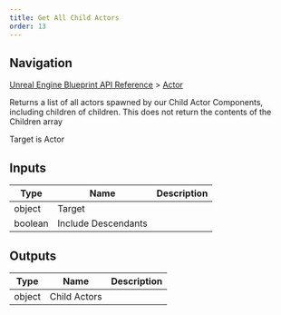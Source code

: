 ```yaml
---
title: Get All Child Actors
order: 13
---
```

## Navigation

[Unreal Engine Blueprint API Reference](https://dev.epicgames.com/documentation/en-us/unreal-engine/BlueprintAPI) > [Actor](https://dev.epicgames.com/documentation/en-us/unreal-engine/BlueprintAPI/Actor)

Returns a list of all actors spawned by our Child Actor Components, including children of children.
This does not return the contents of the Children array

Target is Actor

## Inputs

| Type | Name | Description |
| --- | --- | --- |
| object | Target |  |
| boolean | Include Descendants |  |

## Outputs

| Type | Name | Description |
| --- | --- | --- |
| object | Child Actors |  |
